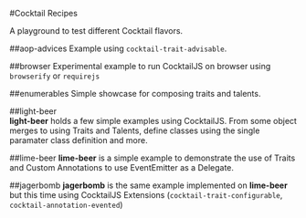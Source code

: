 #Cocktail Recipes

A playground to test different Cocktail flavors.

##aop-advices
Example using `cocktail-trait-advisable`.

##browser
Experimental example to run CocktailJS on browser using `browserify` or `requirejs`

##enumerables
Simple showcase for composing traits and talents.

##light-beer  
**light-beer** holds a few simple examples using CocktailJS. From some object merges to using Traits and Talents, define classes using the single paramater class definition and more.

##lime-beer
**lime-beer** is a simple example to demonstrate the use of Traits and Custom Annotations to use EventEmitter as a Delegate.

##jagerbomb
**jagerbomb** is the same example implemented on **lime-beer** but this time using CocktailJS Extensions (`cocktail-trait-configurable`, `cocktail-annotation-evented`)